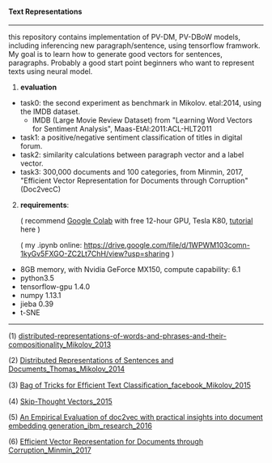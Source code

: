 #### Text Representations
------
this repository contains implementation of PV-DM, PV-DBoW models, including inferencing new paragraph/sentence, using tensorflow framwork. My goal is to learn how to generate good vectors for sentences, paragraphs. Probably a good start point beginners who want to represent texts using neural model.

1. **evaluation**

- task0: the second experiment as benchmark in Mikolov. etal:2014, using the IMDB dataset.
  - IMDB (Large Movie Review Dataset) from "Learning Word Vectors for Sentiment Analysis", Maas-EtAl:2011:ACL-HLT2011 
- task1: a positive/negative sentiment classification of titles in digital forum.
- task2: similarity calculations between paragraph vector and a label vector.
- task3: 300,000 documents and 100 categories, from Minmin, 2017, "Efficient Vector Representation for Documents through Corruption"(Doc2vecC)

2. **requirements**:

   ( recommend [Google Colab](https://colab.research.google.com) with free 12-hour GPU, Tesla K80, [tutorial](https://medium.com/deep-learning-turkey/google-colab-free-gpu-tutorial-e113627b9f5d) here )

   ( my .ipynb online: https://drive.google.com/file/d/1WPWM103comn-1kyGv5FXGO-ZC2Lt7ChH/view?usp=sharing )

- 8GB memory, with Nvidia GeForce MX150, compute capability: 6.1
- python3.5
- tensorflow-gpu 1.4.0
- numpy 1.13.1
- jieba 0.39
- t-SNE

------

(1) [distributed-representations-of-words-and-phrases-and-their-compositionality_Mikolov_2013](https://arxiv.org/abs/1310.4546.pdf)

(2) [Distributed Representations of Sentences and Documents_Thomas_Mikolov_2014](https://arxiv.org/pdf/1405.4053.pdf)

(3) [Bag of Tricks for Efﬁcient Text Classiﬁcation_facebook_Mikolov_2015](https://arxiv.org/pdf/1607.01759.pdf)

(4) [Skip-Thought Vectors_2015](https://arxiv.org/pdf/1506.06726.pdf)

(5) [An Empirical Evaluation of doc2vec with practical insights into document embedding generation_ibm_research_2016](https://arxiv.org/pdf/1607.05368.pdf)

(6) [Efficient Vector Representation for Documents through Corruption_Minmin_2017](https://arxiv.org/pdf/1707.02377.pdf)

>  